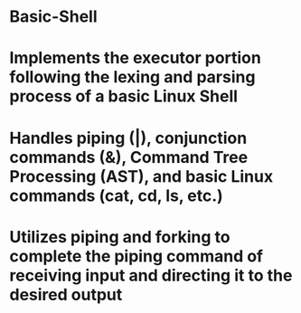 # Basic-Shell

# Implements the executor portion following the lexing and parsing process of a basic Linux Shell
# Handles piping (|), conjunction commands (&), Command Tree Processing (AST), and basic Linux commands (cat, cd, ls, etc.)
# Utilizes piping and forking to complete the piping command of receiving input and directing it to the desired output
